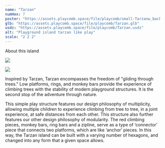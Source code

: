 ```yaml
---
name: "Tarzan"
numHex: 7
poster: "https://assets.playcomb.space/file/playcomb/small-Tarzanw_background.png"
glb: "https://assets.playcomb.space/file/playcomb/Tarzan.glb"
usdz: "https://assets.playcomb.space/file/playcomb/Tarzan.usdz"
alt: "Playground island tarzan like play"
scale: "2 2 2"
---
```


About this island

![](https://assets.playcomb.space/file/playcomb/Tarzan+materials.png)

![](https://assets.playcomb.space/file/playcomb/TARZAN.png)

Inspired by Tarzan, Tarzan encompasses the freedom of "gliding through trees." Low platforms, rings, and monkey bars provide the experience of climbing trees with the stability of modern playground structures. It is the second stop of the adventure through nature.

This simple play structure features our design philosophy of multiplicity,  allowing multiple children to experience climbing from tree to tree, in a joint experience, at safe distances from each other. This structure also further features our other design philosophy of modularity. The red climbing pieces, monkey bars, ring bars and a zipline, serve as a type of ‘connector’ piece that connects two platforms, which are like ‘anchor’ pieces. In this way, the Tarzan island can be built with a varying number of hexagons, and changed into any form that a given space allows. 
